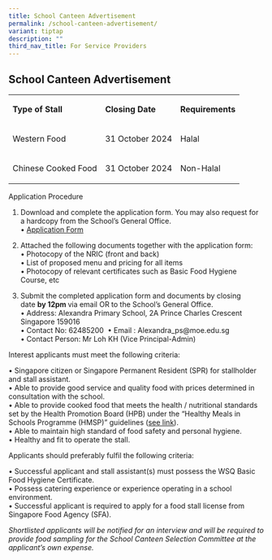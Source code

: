 ```yaml
---
title: School Canteen Advertisement
permalink: /school-canteen-advertisement/
variant: tiptap
description: ""
third_nav_title: For Service Providers
---
```

<h2>School Canteen Advertisement</h2>
<p></p>
<table style="minWidth: 75px">
<colgroup>
<col>
<col>
<col>
</colgroup>
<tbody>
<tr>
<td rowspan="1" colspan="1">
<p><strong>Type of Stall</strong>
</p>
</td>
<td rowspan="1" colspan="1">
<p><strong>Closing Date</strong>
</p>
</td>
<td rowspan="1" colspan="1">
<p><strong>Requirements</strong>
</p>
</td>
</tr>
<tr>
<td rowspan="1" colspan="1">
<p>Western Food</p>
</td>
<td rowspan="1" colspan="1">
<p>31 October 2024</p>
</td>
<td rowspan="1" colspan="1">
<p>Halal</p>
</td>
</tr>
<tr>
<td rowspan="1" colspan="1">
<p>Chinese Cooked Food</p>
</td>
<td rowspan="1" colspan="1">
<p>31 October 2024</p>
</td>
<td rowspan="1" colspan="1">
<p>Non-Halal</p>
</td>
</tr>
</tbody>
</table>
<p></p>
<p>Application Procedure</p>
<ol data-tight="true" class="tight">
<li>
<p>Download and complete the application form. You may also request for a
hardcopy from the School’s General Office.
<br>•&nbsp;<a href="https://schadmsvc.moe.gov.sg/files/appexistingsch.pdf" rel="noopener noreferrer nofollow" target="_blank">Application Form</a>
</p>
</li>
<li>
<p>Attached the following documents together with the application form:
<br>• Photocopy of the NRIC (front and back)
<br>• List of proposed menu and pricing for all items
<br>• Photocopy of relevant certificates such as Basic Food Hygiene Course,
etc</p>
</li>
<li>
<p>Submit the completed application form and documents by closing date&nbsp;<strong>by 12pm&nbsp;</strong>via
email OR to the School’s General Office.
<br>• Address: Alexandra Primary School, 2A Prince Charles Crescent Singapore
159016
<br>• Contact No: 62485200&nbsp; • Email : <a rel="noopener noreferrer nofollow" target="_blank">Alexandra_ps@moe.edu.sg</a>
<br>• Contact Person: Mr Loh KH (Vice Principal-Admin)</p>
</li>
</ol>
<p>Interest applicants must meet the following criteria:</p>
<p>• Singapore citizen or Singapore Permanent Resident (SPR) for stallholder
and stall assistant.
<br>• Able to provide good service and quality food with prices determined
in consultation with the school.
<br>• Able to provide cooked food that meets the health / nutritional standards
set by the Health Promotion Board (HPB) under the “Healthy Meals in Schools
Programme (HMSP)” guidelines (<a href="https://www.hpb.gov.sg/schools/school-programmes/healthy-meals-in-schools-programme" rel="noopener noreferrer nofollow" target="_blank">see link</a>).
<br>• Able to maintain high standard of food safety and personal hygiene.
<br>• Healthy and fit to operate the stall.</p>
<p>Applicants should preferably fulfil the following criteria:</p>
<p>• Successful applicant and stall assistant(s) must possess the WSQ Basic
Food Hygiene Certificate.
<br>• Possess catering experience or experience operating in a school environment.
<br>• Successful applicant is required to apply for a food stall license from
Singapore Food Agency (SFA).</p>
<p><em>Shortlisted applicants will be notified for an interview and will be required to provide food sampling for the School Canteen Selection Committee at the applicant’s own expense.</em>
</p>